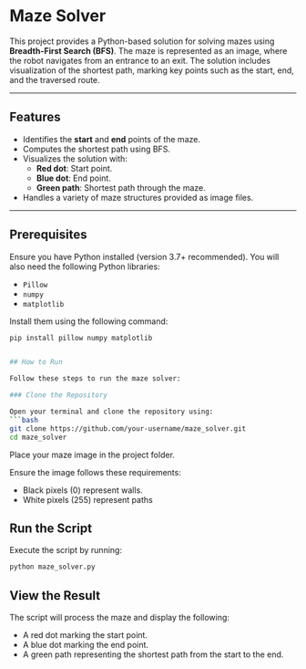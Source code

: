 # Maze Solver

This project provides a Python-based solution for solving mazes using **Breadth-First Search (BFS)**. The maze is represented as an image, where the robot navigates from an entrance to an exit. The solution includes visualization of the shortest path, marking key points such as the start, end, and the traversed route.

---

## Features

- Identifies the **start** and **end** points of the maze.
- Computes the shortest path using BFS.
- Visualizes the solution with:
  - **Red dot**: Start point.
  - **Blue dot**: End point.
  - **Green path**: Shortest path through the maze.
- Handles a variety of maze structures provided as image files.

---

## Prerequisites

Ensure you have Python installed (version 3.7+ recommended). You will also need the following Python libraries:

- `Pillow`
- `numpy`
- `matplotlib`

Install them using the following command:
```bash
pip install pillow numpy matplotlib


## How to Run

Follow these steps to run the maze solver:

### Clone the Repository

Open your terminal and clone the repository using:
```bash
git clone https://github.com/your-username/maze_solver.git
cd maze_solver
```
Place your maze image in the project folder.

Ensure the image follows these requirements:
- Black pixels (0) represent walls.
- White pixels (255) represent paths

## Run the Script
Execute the script by running:

```bash
python maze_solver.py
```
## View the Result
The script will process the maze and display the following:

- A red dot marking the start point.
- A blue dot marking the end point.
- A green path representing the shortest path from the start to the end.

